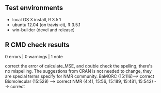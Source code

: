 ## Test environments
* local OS X install, R 3.5.1
* ubuntu 12.04 (on travis-ci), R 3.5.1
* win-builder (devel and release)

## R CMD check results

0 errors | 0 warnings | 1 note 

correct the error of calculate_MSE, and double check the spelling, there's no mispelling. The suggestions from CRAN is not needed to change, they are special terms specify for NMR community.
BaMORC (15:116)--> correct
Biomolecular (15:529) --> correct 
NMR (4:41, 15:56, 15:189, 15:481, 15:542) --> correct




